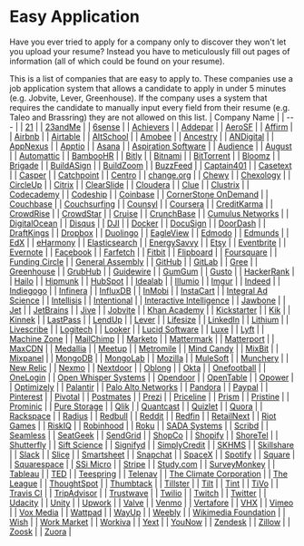 # Easy Application

Have you ever tried to apply for a company only to discover they won't let you upload your resume? Instead you have to meticulously fill out pages of information (all of which could be found on your resume).

This is a list of companies that are easy to apply to. These companies use a job application system that allows a candidate to apply in under 5 minutes (e.g. Jobvite, Lever, Greenhouse). If the company uses a system that requires the candidate to manually input every field from their resume (e.g. Taleo and Brassring) they are not allowed on this list.
| Company Name |
| --- |
| [21](https://jobs.lever.co/21) |
| [23andMe](https://www.23andme.com/careers/) |
| [6sense](https://6sense.com/about-us/careers-and-culture/) |
| [Achievers](http://www.achievers.com/careers/jobs) |
| [Addepar](https://www.addepar.com/careers/) |
| [AeroSF](https://www.aerofs.com/company/careers/) |
| [Affirm](https://www.affirm.com/careers/) |
| [Airbnb](https://www.airbnb.com/careers) |
| [Airtable](https://airtable.com/jobs) |
| [AltSchool](https://www.altschool.com/jobs) |
| [Amobee](http://amobee.com/careers/) |
| [Ancestry](http://corporate.ancestry.com/careers/) |
| [ANDigital](https://andigital.com/join-us/) |
| [AppNexus](http://www.appnexus.com/en/company/careers) |
| [Apptio](http://www.apptio.com/about/careers) |
| [Asana](https://asana.com/jobs) |
| [Aspiration Software](http://aspirationsoftware.com/careers/) |
| [Audience](http://www.audience.com/careers-jobvite) |
| [August](http://august.com/jobs/#.Vo1p-JMrKHo) |
| [Automattic](https://automattic.com/work-with-us/) |
| [BambooHR](http://www.bamboohr.com/about/careers.php) |
| [Bitly](https://bitly.com/pages/careers) |
| [Bitnami](https://bitnami.com/careers) |
| [BitTorrent](http://www.bittorrent.com/company/about/jobs) |
| [Bloomz](https://www.bloomz.net/) |
| [Brigade](https://jobs.lever.co/brigade) |
| [BuildASign](https://www.buildasign.com/careers) |
| [BuildZoom](https://www.buildzoom.com/careers) |
| [BuzzFeed](http://www.buzzfeed.com/about/jobs) |
| [Captain401](https://captain401.com/careers) |
| [Casetext](https://casetext.com/jobs) |
| [Casper](https://boards.greenhouse.io/casper) |
| [Catchpoint](http://www.catchpoint.com/about/careers/) |
| [Centro](http://www.centro.net/careers) |
| [change.org](https://www.change.org/careers) |
| [Chewy](http://www.chewy.com/jobs) |
| [Chexology](https://jobs.lever.co/chexology) |
| [CircleUp](https://circleup.com/jobs/) |
| [Citrix](https://jobs.citrix.com/) |
| [ClearSlide](https://www.clearslide.com/careers) |
| [Cloudera](http://www.cloudera.com/content/www/en-us/about-cloudera/careers.html) |
| [Clue](https://www.helloclue.com/jobs.html) |
| [Clustrix](http://www.clustrix.com/company/careers/) |
| [Codecademy](https://www.codecademy.com/about/jobs) |
| [Codeship](https://codeship.com/jobs) |
| [Coinbase](https://www.coinbase.com/careers) |
| [CornerStone OnDemand](https://www.cornerstoneondemand.com/careers) |
| [Couchbase](http://www.couchbase.com/careers) |
| [Couchsurfing](http://www.couchsurfing.com/about/jobs/) |
| [Counsyl](https://www.counsyl.com/careers/) |
| [Coursera](https://www.coursera.org/about/careers) |
| [CreditKarma](https://www.creditkarma.com/careers) |
| [CrowdRise](https://www.crowdrise.com/about/jobs) |
| [CrowdStar](http://www.crowdstar.com/careers/) |
| [Cruise](https://jobs.lever.co/cruise) |
| [CrunchBase](https://info.crunchbase.com/careers/) |
| [Cumulus Networks](https://cumulusnetworks.com/careers/) |
| [DigitalOcean](https://www.digitalocean.com/company/careers/) |
| [Disqus](https://disqus.com/jobs/) |
| [DJI](http://we.dji.com/career.html) |
| [Docker](https://www.docker.com/careers) |
| [DocuSign](https://www.docusign.com/company/careers) |
| [DoorDash](https://www.doordash.com/jobs/) |
| [DraftKings](http://careers.draftkings.com/) |
| [Dropbox](https://www.dropbox.com/jobs) |
| [Duolingo](https://www.duolingo.com/jobs) |
| [EagleView](https://www.eagleview.com/Careers.aspx) |
| [Edmodo](https://www.edmodo.com/careers) |
| [Edmunds](http://www.edmunds.com/careers/) |
| [EdX](https://www.edx.org/careers) |
| [eHarmony](http://www.eharmony.com/about/careers/) |
| [Elasticsearch](https://www.elastic.co/about/careers) |
| [EnergySavvy](http://www.energysavvy.com/careers) |
| [Etsy](https://www.etsy.com/careers/) |
| [Eventbrite](https://www.eventbrite.com/jobs/) |
| [Evernote](https://evernote.com/careers/) |
| [Facebook](https://www.facebook.com/careers/) |
| [Farfetch](http://www.farfetch.com/careers) |
| [Fitbit](https://www.fitbit.com/jobs) |
| [Flipboard](https://about.flipboard.com/careers/) |
| [Foursquare](https://foursquare.com/jobs/) |
| [Funding Circle](https://www.fundingcircle.com/us/about/careers/) |
| [General Assembly](https://generalassemb.ly/careers) |
| [GitHub](https://github.com/about/jobs) |
| [GitLab](https://about.gitlab.com/jobs/) |
| [Gree](http://product.gree.net/us/en/careers) |
| [Greenhouse](http://www.greenhouse.io/careers) |
| [GrubHub](https://www.grubhub.com/about/careers) |
| [Guidewire](https://careers.guidewire.com/jobs) |
| [GumGum](http://gumgum.com/careers) |
| [Gusto](https://gusto.com/careers) |
| [HackerRank](HackerRank) |
| [Hailo](https://hailo.workable.com/) |
| [Hipmunk](https://www.hipmunk.com/jobs) |
| [HubSpot](http://www.hubspot.com/jobs) |
| [Idealab](http://www.idealab.com/about_idealab/careers.html) |
| [Illumio](https://www.illumio.com/careers) |
| [Imgur](http://imgur.com/jobs) |
| [Indeed](http://www.indeed.com/cmp/Indeed) |
| [Indiegogo](https://www.indiegogo.com/careers) |
| [Infinera](http://www.infinera.com/company/career/jobs/) |
| [InfluxDB](https://boards.greenhouse.io/influxdb) |
| [InMobi](http://www.inmobi.com/company/careers/) |
| [InstaCart](https://www.instacart.com/jobs) |
| [Integral Ad Science](http://integralads.com/about/careers/) |
| [Intellisis](http://intellisis.com/) |
| [Intentional](http://www.intentsoft.com/careers/) |
| [Interactive Intelligence](https://www.inin.com/careers) |
| [Jawbone](https://jawbone.com/careers) |
| [Jet](https://jet.com/about-us/working-at-jet/) |
| [JetBrains](https://www.jetbrains.com/company/jobs/) |
| [Jive](https://www.jivesoftware.com/about-jive/careers/) |
| [Jobvite](http://www.jobvite.com/company/careers/) |
| [Khan Academy](https://www.khanacademy.org/careers) |
| [Kickstarter](https://www.kickstarter.com/jobs) |
| [Kik](http://www.kik.com/careers/) |
| [Kinnek](https://www.kinnek.com/jointeam/) |
| [LastPass](https://lastpass.com/jobs/) |
| [LendUp](https://www.lendup.com/careers) |
| [Lever](https://jobs.lever.co/lever) |
| [Lifesize](https://www.lifesize.com/en/company/careers) |
| [LinkedIn](https://www.linkedin.com/company/linkedin/careers) |
| [Lithium](http://www.lithium.com/company/careers/job-openings/) |
| [Livescribe](http://www.livescribe.com/en-us/jobs/) |
| [Logitech](http://www.logitech.com/en-us/careers/home) |
| [Looker](http://www.looker.com/careers) |
| [Lucid Software](https://www.golucid.co/jobs) |
| [Luxe](https://jobs.lever.co/luxe) |
| [Lyft](https://www.lyft.com/jobs) |
| [Machine Zone](https://www.machinezone.com/careers) |
| [MailChimp](http://mailchimp.com/about/jobs/) |
| [Marketo](http://marketo.jobs/careers/) |
| [Mattermark](https://mattermark.com/jobs/) |
| [Matterport](http://matterport.com/positions/) |
| [MaxCDN](https://www.maxcdn.com/careers/) |
| [Medallia](http://www.medallia.com/open-positions/) |
| [Meetup](http://www.meetup.com/jobs/) |
| [Metromile](https://boards.greenhouse.io/metromile#.Vo7qppMrIo8) |
| [Mind Candy](http://mindcandy.com/careers) |
| [MixBit](https://mixbit.com/jobs) |
| [Mixpanel](https://mixpanel.com/jobs/) |
| [MongoDB](https://www.mongodb.com/careers) |
| [MongoLab](https://mongolab.com/company/) |
| [Mozilla](https://careers.mozilla.org/en-US/) |
| [MuleSoft](https://www.mulesoft.com/careers) |
| [Munchery](https://munchery.com/jobs/) |
| [New Relic](http://newrelic.com/about/careers) |
| [Nexmo](https://www.nexmo.com/company/careers/) |
| [Nextdoor](https://nextdoor.com/jobs/) |
| [Oblong](http://www.oblong.com/company/careers/) |
| [Okta](https://www.okta.com/company/careers/) |
| [Onefootball](https://www.onefootball.com/company/careers.html) |
| [OneLogin](https://www.onelogin.com/jobs) |
| [Open Whisper Systems](https://whispersystems.org/workworkwork/) |
| [Opendoor](https://www.opendoor.com/jobs) |
| [OpenTable](http://www.opentable.com/careers/) |
| [Opower](https://opower.com/careers) |
| [Optimizely](https://www.optimizely.com/careers/) |
| [Palantir](https://www.palantir.com/careers/) |
| [Palo Alto Networks](https://www.paloaltonetworks.com/company/careers.html) |
| [Pandora](http://www.pandora.com/careers/all) |
| [Paypal](https://www.paypal.com/webapps/mpp/jobs) |
| [Pinterest](https://careers.pinterest.com/) |
| [Pivotal](http://pivotal.io/careers) |
| [Postmates](https://postmates.com/jobs) |
| [Prezi](http://prezi.com/jobs/) |
| [Priceline](http://careers.priceline.com/) |
| [Prism](https://prism.com/careers/) |
| [Pristine](https://jobs.lever.co/pristine/) |
| [Prominic](https://prominic.net/about-us/careers/) |
| [Pure Storage](https://www.purestorage.com/company/careers.html) |
| [Qlik](http://www.qlik.com/company/careers) |
| [Quantcast](https://www.quantcast.com/about-us/careers/) |
| [Quizlet](https://quizlet.com/jobs) |
| [Quora](https://www.quora.com/careers) |
| [Rackspace](http://www.rackspace.com/talent/) |
| [Radius](http://radius.com/jobs/) |
| [Redbull](http://jobs.redbull.com/us/en-US) |
| [Reddit](https://jobs.lever.co/reddit) |
| [Redfin](http://www.redfin.com/about/jobs) |
| [RetailNext](http://retailnext.net/about-us/career-openings/) |
| [Riot Games](http://www.riotgames.com/careers) |
| [RiskIQ](https://www.riskiq.com/careers) |
| [Robinhood](https://jobs.lever.co/robinhood) |
| [Roku](https://www.roku.com/about/jobs) |
| [SADA Systems](https://sadasystems.com/careers) |
| [Scribd](https://www.scribd.com/about/jobs) |
| [Seamless](https://www.seamless.com/about/careers) |
| [SeatGeek](https://seatgeek.com/jobs/) |
| [SendGrid](https://sendgrid.com/careers) |
| [ShopCo](https://jobs.lever.co/shopco) |
| [Shopify](https://www.shopify.com/careers) |
| [ShoreTel](https://www.shoretel.com/careers) |
| [Shutterfly](https://www.shutterflyinc.com/careers.html) |
| [Sift Science](https://siftscience.com/jobs) |
| [Signifyd](https://www.signifyd.com/careers/) |
| [SimplyCredit](https://simplycreditinc.com/careers) |
| [SKHMS](http://www.skhms.com/careers/) |
| [Skillshare](https://www.skillshare.com/careers) |
| [Slack](https://slack.com/jobs) |
| [Slice](http://careers.slice.com/) |
| [Smartsheet](https://www.smartsheet.com/careers) |
| [Snapchat](https://www.snapchat.com/jobs) |
| [SpaceX](http://www.spacex.com/careers) |
| [Spotify](https://www.spotify.com/us/jobs/) |
| [Square](https://squareup.com/careers) |
| [Squarespace](http://www.squarespace.com/about/careers) |
| [SSi Micro](https://ssimicro.com/job-postings) |
| [Stripe](https://stripe.com/jobs/) |
| [Study.com](http://study.com/pages/Employment.html) |
| [SurveyMonkey](https://www.surveymonkey.com/mp/jobs/) |
| [Tableau](https://careers.tableau.com/listing) |
| [TED](http://www.ted.com/about/our-organization/jobs-at-ted) |
| [Teespring](https://teespring.com/jobs) |
| [Telenav](http://www.telenav.com/about/career/) |
| [The Climate Corporation](http://www.climate-careers.com/) |
| [The League](http://jobs.theleague.com/) |
| [ThoughtSpot](http://www.thoughtspot.com/careers) |
| [Thumbtack](https://www.thumbtack.com/jobs) |
| [Tillster](http://www.tillster.com/careers/) |
| [Tilt](https://www.tilt.com/learn/jobs) |
| [Tint](https://www.tintup.com/jobs) |
| [TiVo](https://www.tivo.com/jobs) |
| [Travis CI](https://travisci.workable.com/) |
| [TripAdvisor](http://www.tripadvisor.com/careers/) |
| [Trustwave](https://www.trustwave.com/Company/About-Us/Careers/) |
| [Twilio](https://www.twilio.com/company/jobs) |
| [Twitch](http://www.twitch.tv/p/jobs) |
| [Twitter](https://about.twitter.com/careers) |
| [Udacity](https://www.udacity.com/jobs) |
| [Unity](https://unity3d.com/jobs) |
| [Upwork](https://www.upwork.com/about/careers/) |
| [Valve](http://www.valvesoftware.com/jobs/job_postings.html) |
| [Venmo](https://venmo.com/jobs/) |
| [Vertafore](http://www.vertafore.com/About-Us/Careers/Openings) |
| [VHX](https://www.vhx.tv/jobs) |
| [Vimeo](https://vimeo.com/jobs) |
| [Vox Media](http://www.voxmedia.com/careers) |
| [Wattpad](https://www.wattpad.com/life/?jobs) |
| [WayUp](https://www.wayup.com/joinus/) |
| [Weebly](http://careers.weebly.com/) |
| [Wikimedia Foundation](https://wikimediafoundation.org/wiki/Work_with_us) |
| [Wish](https://www.wish.com/careers) |
| [Work Market](https://www.workmarket.com/jobs) |
| [Workiva](https://www.workiva.com/content/careers) |
| [Yext](http://www.yext.com/company/careers/) | 
| [YouNow](https://www.younow.com/jobs) |
| [Zendesk](https://www.zendesk.com/jobs/) |
| [Zillow](http://www.zillow.com/jobs/) |
| [Zoosk](https://about.zoosk.com/en-us/careers/) |
| [Zuora](https://www.zuora.com/about/careers/) |
